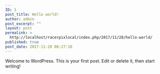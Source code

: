 ```yaml
---
ID: 1
post_title: Hello world!
author: admin
post_excerpt: ""
layout: post
permalink: >
  http://localhost/racerpixlocal/index.php/2017/11/28/hello-world/
published: true
post_date: 2017-11-28 06:27:10
---
```

Welcome to WordPress. This is your first post. Edit or delete it, then start writing!